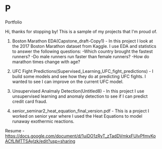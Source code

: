 # P
Portfolio

Hi, thanks for stopping by!  This is a sample of my projects that I'm proud of.   

1. Boston Marathon EDA(Capstone_draft-Copy1) - In this project I look at the 2017 Boston Marathon dataset from Kaggle.  I use EDA and statistics to answer the following questions:
  -Which country brought the fastest runners?
  -Do male runners run faster than female runners?
  -How do marathon times change with age?
  
2. UFC Fight Predictions(Supervised_Learning_UFC_fight_predictions) - I build some models and see how they do at predicting UFC fights.  I wanted to see I can improve on the current UFC model.  

3. Unsupervised Analmaly Detection(Untitled8) - In this project I use unsupervised learning and anomaly detection to see if I can predict credit card fraud.     

4. senior_seminar2_heat_equation_final_version.pdf - This is a project I worked on senior year where I used the Heat Equations to model runaway exothermic reactions.


Resume - https://docs.google.com/document/d/1uiDO1zRyT_zTadDVmkxFUIvPfmvKoACfLlMTTSAylzk/edit?usp=sharing

